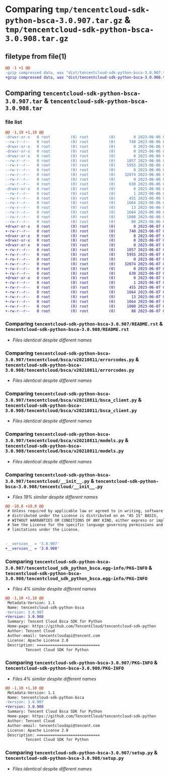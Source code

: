 # Comparing `tmp/tencentcloud-sdk-python-bsca-3.0.907.tar.gz` & `tmp/tencentcloud-sdk-python-bsca-3.0.908.tar.gz`

## filetype from file(1)

```diff
@@ -1 +1 @@
-gzip compressed data, was "dist/tencentcloud-sdk-python-bsca-3.0.907.tar", last modified: Tue Jun  6 02:20:10 2023, max compression
+gzip compressed data, was "dist/tencentcloud-sdk-python-bsca-3.0.908.tar", last modified: Wed Jun  7 00:18:09 2023, max compression
```

## Comparing `tencentcloud-sdk-python-bsca-3.0.907.tar` & `tencentcloud-sdk-python-bsca-3.0.908.tar`

### file list

```diff
@@ -1,19 +1,19 @@
-drwxr-xr-x   0 root         (0) root         (0)        0 2023-06-06 02:20:10.000000 tencentcloud-sdk-python-bsca-3.0.907/
--rw-r--r--   0 root         (0) root         (0)      740 2023-06-06 02:20:10.000000 tencentcloud-sdk-python-bsca-3.0.907/README.rst
-drwxr-xr-x   0 root         (0) root         (0)        0 2023-06-06 02:20:10.000000 tencentcloud-sdk-python-bsca-3.0.907/tencentcloud/
-drwxr-xr-x   0 root         (0) root         (0)        0 2023-06-06 02:20:10.000000 tencentcloud-sdk-python-bsca-3.0.907/tencentcloud/bsca/
-drwxr-xr-x   0 root         (0) root         (0)        0 2023-06-06 02:20:10.000000 tencentcloud-sdk-python-bsca-3.0.907/tencentcloud/bsca/v20210811/
--rw-r--r--   0 root         (0) root         (0)     1057 2023-06-06 02:20:10.000000 tencentcloud-sdk-python-bsca-3.0.907/tencentcloud/bsca/v20210811/errorcodes.py
--rw-r--r--   0 root         (0) root         (0)     5955 2023-06-06 02:20:10.000000 tencentcloud-sdk-python-bsca-3.0.907/tencentcloud/bsca/v20210811/bsca_client.py
--rw-r--r--   0 root         (0) root         (0)        0 2023-06-06 02:20:10.000000 tencentcloud-sdk-python-bsca-3.0.907/tencentcloud/bsca/v20210811/__init__.py
--rw-r--r--   0 root         (0) root         (0)    32074 2023-06-06 02:20:10.000000 tencentcloud-sdk-python-bsca-3.0.907/tencentcloud/bsca/v20210811/models.py
--rw-r--r--   0 root         (0) root         (0)        0 2023-06-06 02:20:10.000000 tencentcloud-sdk-python-bsca-3.0.907/tencentcloud/bsca/__init__.py
--rw-r--r--   0 root         (0) root         (0)      630 2023-06-06 02:20:10.000000 tencentcloud-sdk-python-bsca-3.0.907/tencentcloud/__init__.py
-drwxr-xr-x   0 root         (0) root         (0)        0 2023-06-06 02:20:10.000000 tencentcloud-sdk-python-bsca-3.0.907/tencentcloud_sdk_python_bsca.egg-info/
--rw-r--r--   0 root         (0) root         (0)        1 2023-06-06 02:20:10.000000 tencentcloud-sdk-python-bsca-3.0.907/tencentcloud_sdk_python_bsca.egg-info/dependency_links.txt
--rw-r--r--   0 root         (0) root         (0)      455 2023-06-06 02:20:10.000000 tencentcloud-sdk-python-bsca-3.0.907/tencentcloud_sdk_python_bsca.egg-info/SOURCES.txt
--rw-r--r--   0 root         (0) root         (0)     1664 2023-06-06 02:20:10.000000 tencentcloud-sdk-python-bsca-3.0.907/tencentcloud_sdk_python_bsca.egg-info/PKG-INFO
--rw-r--r--   0 root         (0) root         (0)       13 2023-06-06 02:20:10.000000 tencentcloud-sdk-python-bsca-3.0.907/tencentcloud_sdk_python_bsca.egg-info/top_level.txt
--rw-r--r--   0 root         (0) root         (0)     1664 2023-06-06 02:20:10.000000 tencentcloud-sdk-python-bsca-3.0.907/PKG-INFO
--rw-r--r--   0 root         (0) root         (0)     1008 2023-06-06 02:20:10.000000 tencentcloud-sdk-python-bsca-3.0.907/setup.py
--rw-r--r--   0 root         (0) root         (0)       88 2023-06-06 02:20:10.000000 tencentcloud-sdk-python-bsca-3.0.907/setup.cfg
+drwxr-xr-x   0 root         (0) root         (0)        0 2023-06-07 00:18:09.000000 tencentcloud-sdk-python-bsca-3.0.908/
+-rw-r--r--   0 root         (0) root         (0)      740 2023-06-07 00:18:09.000000 tencentcloud-sdk-python-bsca-3.0.908/README.rst
+drwxr-xr-x   0 root         (0) root         (0)        0 2023-06-07 00:18:09.000000 tencentcloud-sdk-python-bsca-3.0.908/tencentcloud/
+drwxr-xr-x   0 root         (0) root         (0)        0 2023-06-07 00:18:09.000000 tencentcloud-sdk-python-bsca-3.0.908/tencentcloud/bsca/
+drwxr-xr-x   0 root         (0) root         (0)        0 2023-06-07 00:18:09.000000 tencentcloud-sdk-python-bsca-3.0.908/tencentcloud/bsca/v20210811/
+-rw-r--r--   0 root         (0) root         (0)     1057 2023-06-07 00:18:09.000000 tencentcloud-sdk-python-bsca-3.0.908/tencentcloud/bsca/v20210811/errorcodes.py
+-rw-r--r--   0 root         (0) root         (0)     5955 2023-06-07 00:18:09.000000 tencentcloud-sdk-python-bsca-3.0.908/tencentcloud/bsca/v20210811/bsca_client.py
+-rw-r--r--   0 root         (0) root         (0)        0 2023-06-07 00:18:09.000000 tencentcloud-sdk-python-bsca-3.0.908/tencentcloud/bsca/v20210811/__init__.py
+-rw-r--r--   0 root         (0) root         (0)    32074 2023-06-07 00:18:09.000000 tencentcloud-sdk-python-bsca-3.0.908/tencentcloud/bsca/v20210811/models.py
+-rw-r--r--   0 root         (0) root         (0)        0 2023-06-07 00:18:09.000000 tencentcloud-sdk-python-bsca-3.0.908/tencentcloud/bsca/__init__.py
+-rw-r--r--   0 root         (0) root         (0)      630 2023-06-07 00:18:09.000000 tencentcloud-sdk-python-bsca-3.0.908/tencentcloud/__init__.py
+drwxr-xr-x   0 root         (0) root         (0)        0 2023-06-07 00:18:09.000000 tencentcloud-sdk-python-bsca-3.0.908/tencentcloud_sdk_python_bsca.egg-info/
+-rw-r--r--   0 root         (0) root         (0)        1 2023-06-07 00:18:09.000000 tencentcloud-sdk-python-bsca-3.0.908/tencentcloud_sdk_python_bsca.egg-info/dependency_links.txt
+-rw-r--r--   0 root         (0) root         (0)      455 2023-06-07 00:18:09.000000 tencentcloud-sdk-python-bsca-3.0.908/tencentcloud_sdk_python_bsca.egg-info/SOURCES.txt
+-rw-r--r--   0 root         (0) root         (0)     1664 2023-06-07 00:18:09.000000 tencentcloud-sdk-python-bsca-3.0.908/tencentcloud_sdk_python_bsca.egg-info/PKG-INFO
+-rw-r--r--   0 root         (0) root         (0)       13 2023-06-07 00:18:09.000000 tencentcloud-sdk-python-bsca-3.0.908/tencentcloud_sdk_python_bsca.egg-info/top_level.txt
+-rw-r--r--   0 root         (0) root         (0)     1664 2023-06-07 00:18:09.000000 tencentcloud-sdk-python-bsca-3.0.908/PKG-INFO
+-rw-r--r--   0 root         (0) root         (0)     1008 2023-06-07 00:18:09.000000 tencentcloud-sdk-python-bsca-3.0.908/setup.py
+-rw-r--r--   0 root         (0) root         (0)       88 2023-06-07 00:18:09.000000 tencentcloud-sdk-python-bsca-3.0.908/setup.cfg
```

### Comparing `tencentcloud-sdk-python-bsca-3.0.907/README.rst` & `tencentcloud-sdk-python-bsca-3.0.908/README.rst`

 * *Files identical despite different names*

### Comparing `tencentcloud-sdk-python-bsca-3.0.907/tencentcloud/bsca/v20210811/errorcodes.py` & `tencentcloud-sdk-python-bsca-3.0.908/tencentcloud/bsca/v20210811/errorcodes.py`

 * *Files identical despite different names*

### Comparing `tencentcloud-sdk-python-bsca-3.0.907/tencentcloud/bsca/v20210811/bsca_client.py` & `tencentcloud-sdk-python-bsca-3.0.908/tencentcloud/bsca/v20210811/bsca_client.py`

 * *Files identical despite different names*

### Comparing `tencentcloud-sdk-python-bsca-3.0.907/tencentcloud/bsca/v20210811/models.py` & `tencentcloud-sdk-python-bsca-3.0.908/tencentcloud/bsca/v20210811/models.py`

 * *Files identical despite different names*

### Comparing `tencentcloud-sdk-python-bsca-3.0.907/tencentcloud/__init__.py` & `tencentcloud-sdk-python-bsca-3.0.908/tencentcloud/__init__.py`

 * *Files 19% similar despite different names*

```diff
@@ -10,8 +10,8 @@
 # Unless required by applicable law or agreed to in writing, software
 # distributed under the License is distributed on an "AS IS" BASIS,
 # WITHOUT WARRANTIES OR CONDITIONS OF ANY KIND, either express or implied.
 # See the License for the specific language governing permissions and
 # limitations under the License.
 
 
-__version__ = '3.0.907'
+__version__ = '3.0.908'
```

### Comparing `tencentcloud-sdk-python-bsca-3.0.907/tencentcloud_sdk_python_bsca.egg-info/PKG-INFO` & `tencentcloud-sdk-python-bsca-3.0.908/tencentcloud_sdk_python_bsca.egg-info/PKG-INFO`

 * *Files 4% similar despite different names*

```diff
@@ -1,10 +1,10 @@
 Metadata-Version: 1.1
 Name: tencentcloud-sdk-python-bsca
-Version: 3.0.907
+Version: 3.0.908
 Summary: Tencent Cloud Bsca SDK for Python
 Home-page: https://github.com/TencentCloud/tencentcloud-sdk-python
 Author: Tencent Cloud
 Author-email: tencentcloudapi@tencent.com
 License: Apache License 2.0
 Description: ============================
         Tencent Cloud SDK for Python
```

### Comparing `tencentcloud-sdk-python-bsca-3.0.907/PKG-INFO` & `tencentcloud-sdk-python-bsca-3.0.908/PKG-INFO`

 * *Files 4% similar despite different names*

```diff
@@ -1,10 +1,10 @@
 Metadata-Version: 1.1
 Name: tencentcloud-sdk-python-bsca
-Version: 3.0.907
+Version: 3.0.908
 Summary: Tencent Cloud Bsca SDK for Python
 Home-page: https://github.com/TencentCloud/tencentcloud-sdk-python
 Author: Tencent Cloud
 Author-email: tencentcloudapi@tencent.com
 License: Apache License 2.0
 Description: ============================
         Tencent Cloud SDK for Python
```

### Comparing `tencentcloud-sdk-python-bsca-3.0.907/setup.py` & `tencentcloud-sdk-python-bsca-3.0.908/setup.py`

 * *Files identical despite different names*

